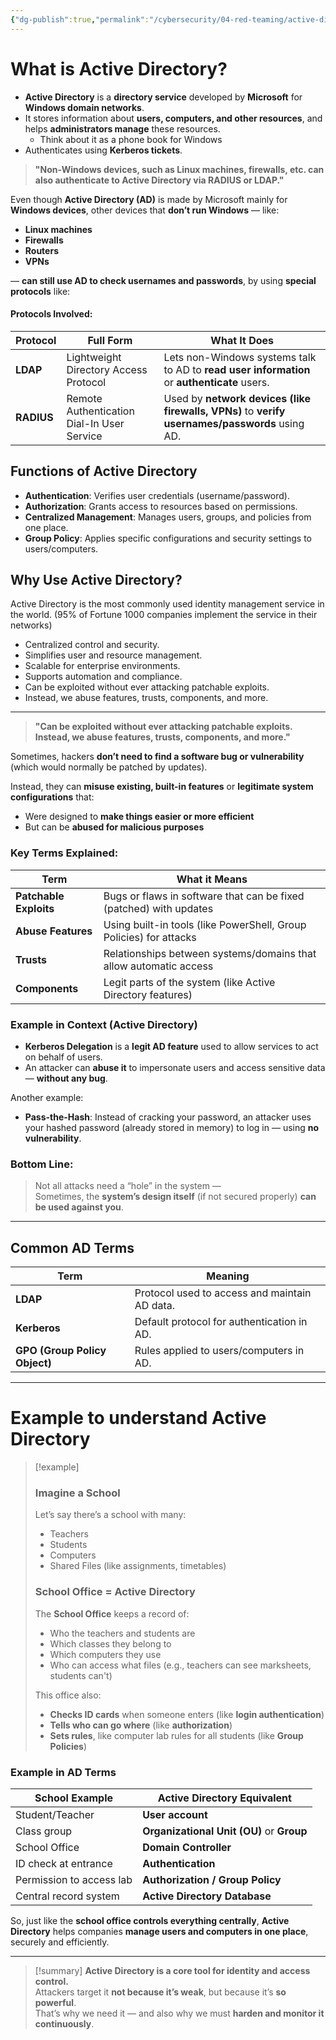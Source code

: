 ```yaml
---
{"dg-publish":true,"permalink":"/cybersecurity/04-red-teaming/active-directory-setup/overview/"}
---
```


# **What is Active Directory?**

- **Active Directory** is a **directory service** developed by **Microsoft** for **Windows domain networks**.
- It stores information about **users, computers, and other resources**, and helps **administrators manage** these resources.
  - Think about it as a phone book for Windows
- Authenticates using **Kerberos tickets**.


> **"Non-Windows devices, such as Linux machines, firewalls, etc. can also authenticate to Active Directory via RADIUS or LDAP."**

Even though **Active Directory (AD)** is made by Microsoft mainly for **Windows devices**, other devices that **don’t run Windows** — like:

- **Linux machines**
- **Firewalls**
- **Routers**
- **VPNs**
    
— **can still use AD to check usernames and passwords**, by using **special protocols** like:

#### **Protocols Involved:**

|Protocol|Full Form|What It Does|
|---|---|---|
|**LDAP**|Lightweight Directory Access Protocol|Lets non-Windows systems talk to AD to **read user information** or **authenticate** users.|
|**RADIUS**|Remote Authentication Dial-In User Service|Used by **network devices (like firewalls, VPNs)** to **verify usernames/passwords** using AD.|

## **Functions of Active Directory**

- **Authentication**: Verifies user credentials (username/password).
- **Authorization**: Grants access to resources based on permissions.
- **Centralized Management**: Manages users, groups, and policies from one place.
- **Group Policy**: Applies specific configurations and security settings to users/computers.


## **Why Use Active Directory?**

Active Directory is the most commonly used identity management service in the world.
(95% of Fortune 1000 companies implement the service in their networks)

- Centralized control and security.
- Simplifies user and resource management.
- Scalable for enterprise environments.
- Supports automation and compliance.
-  Can be exploited without ever attacking patchable exploits.
  - Instead, we abuse features, trusts, components, and more.

---

> **"Can be exploited without ever attacking patchable exploits. Instead, we abuse features, trusts, components, and more."**

Sometimes, hackers **don’t need to find a software bug or vulnerability** (which would normally be patched by updates).

Instead, they can **misuse existing, built-in features** or **legitimate system configurations** that:
- Were designed to **make things easier or more efficient**
- But can be **abused for malicious purposes**

### **Key Terms Explained:**

|Term|What it Means|
|---|---|
|**Patchable Exploits**|Bugs or flaws in software that can be fixed (patched) with updates|
|**Abuse Features**|Using built-in tools (like PowerShell, Group Policies) for attacks|
|**Trusts**|Relationships between systems/domains that allow automatic access|
|**Components**|Legit parts of the system (like Active Directory features)|

### **Example in Context (Active Directory)**

- **Kerberos Delegation** is a **legit AD feature** used to allow services to act on behalf of users.
- An attacker can **abuse it** to impersonate users and access sensitive data — **without any bug**.
    
Another example:

- **Pass-the-Hash**: Instead of cracking your password, an attacker uses your hashed password (already stored in memory) to log in — using **no vulnerability**.


### **Bottom Line:**

> Not all attacks need a “hole” in the system —  
> Sometimes, the **system’s design itself** (if not secured properly) **can be used against you**.

---
## **Common AD Terms**

|Term|Meaning|
|---|---|
|**LDAP**|Protocol used to access and maintain AD data.|
|**Kerberos**|Default protocol for authentication in AD.|
|**GPO (Group Policy Object)**|Rules applied to users/computers in AD.|

---
# **Example to understand Active Directory**

> [!example]
> ### **Imagine a School**
> 
> Let’s say there’s a school with many:
> - Teachers
> - Students
> - Computers
> - Shared Files (like assignments, timetables)
>     
> ### **School Office = Active Directory**
> 
> The **School Office** keeps a record of:
> - Who the teachers and students are
> - Which classes they belong to
> - Which computers they use
> - Who can access what files (e.g., teachers can see marksheets, students can't)
>     
> 
> This office also:
> - **Checks ID cards** when someone enters (like **login authentication**)
> - **Tells who can go where** (like **authorization**)
> - **Sets rules**, like computer lab rules for all students (like **Group Policies**)


### **Example in AD Terms**

|School Example|Active Directory Equivalent|
|---|---|
|Student/Teacher|**User account**|
|Class group|**Organizational Unit (OU)** or **Group**|
|School Office|**Domain Controller**|
|ID check at entrance|**Authentication**|
|Permission to access lab|**Authorization / Group Policy**|
|Central record system|**Active Directory Database**|


So, just like the **school office controls everything centrally**, **Active Directory** helps companies **manage users and computers in one place**, securely and efficiently.

---

> [!summary]
> **Active Directory is a core tool for identity and access control.**  
> Attackers target it **not because it’s weak**, but because it’s **so powerful**.  
> That’s why we need it — and also why we must **harden and monitor it continuously**.

